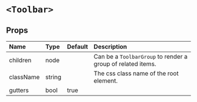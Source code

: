 `<Toolbar>`
===========



Props
-----


| Name | Type | Default | Description |
|:-----|:-----|:-----|:-----|
| children | node |  |  Can be a `ToolbarGroup` to render a group of related items. |
| className | string |  |  The css class name of the root element. |
| gutters | bool | true |   |

